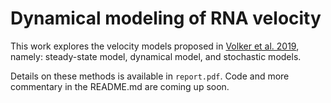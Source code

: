 # Dynamical modeling of RNA velocity

This work explores the velocity models proposed in [Volker et al. 2019](https://www.nature.com/articles/s41587-020-0591-3), namely: steady-state model, dynamical model, and stochastic models.

Details on these methods is available in `report.pdf`. Code and more commentary in the README.md are coming up soon.
